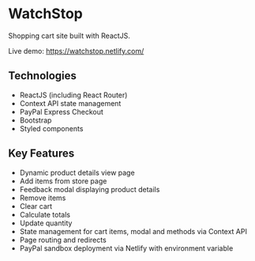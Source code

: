# WatchStop

Shopping cart site built with ReactJS.

Live demo: https://watchstop.netlify.com/

## Technologies

* ReactJS (including React Router)
* Context API state management
* PayPal Express Checkout
* Bootstrap
* Styled components

## Key Features

* Dynamic product details view page
* Add items from store page
* Feedback modal displaying product details
* Remove items
* Clear cart
* Calculate totals
* Update quantity
* State management for cart items, modal and methods via Context API
* Page routing and redirects
* PayPal sandbox deployment via Netlify with environment variable